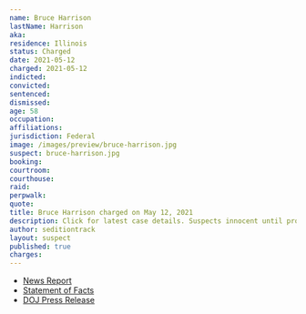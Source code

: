 ```yaml
---
name: Bruce Harrison
lastName: Harrison
aka:
residence: Illinois
status: Charged
date: 2021-05-12
charged: 2021-05-12
indicted:
convicted: 
sentenced: 
dismissed: 
age: 58
occupation:
affiliations:
jurisdiction: Federal
image: /images/preview/bruce-harrison.jpg
suspect: bruce-harrison.jpg
booking:
courtroom:
courthouse:
raid:
perpwalk:
quote:
title: Bruce Harrison charged on May 12, 2021
description: Click for latest case details. Suspects innocent until proven guilty.
author: seditiontrack
layout: suspect
published: true
charges:
---
```

- [News Report](https://www.chicagotribune.com/news/criminal-justice/ct-us-capitol-breach-illinois-charges-wangler-harrison-20210517-jz7eahg2rfgahcwaoyzs27amkq-story.html)
- [Statement of Facts](https://extremism.gwu.edu/sites/g/files/zaxdzs2191/f/Douglas%20Wangler%20Bruce%20Harrison%20Statement%20of%20Facts.pdf)
- [DOJ Press Release](https://www.justice.gov/usao-dc/case-multi-defendant/file/1394446/download)
